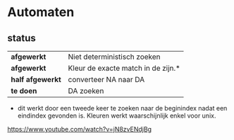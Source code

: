 # Automaten

## status
|||
|---|---|
|**afgewerkt**| Niet deterministisch zoeken|  
| **afgewerkt**| Kleur de exacte match in de zijn.*|
|**half afgewerkt**| converteer NA naar DA|   --> zie todo bij signaal()
| **te doen**| DA zoeken|  

* dit werkt door een tweede keer te zoeken naar de beginindex nadat een eindindex gevonden is. Kleuren werkt waarschijnlijk enkel voor unix.


https://www.youtube.com/watch?v=jN8zvENdjBg
